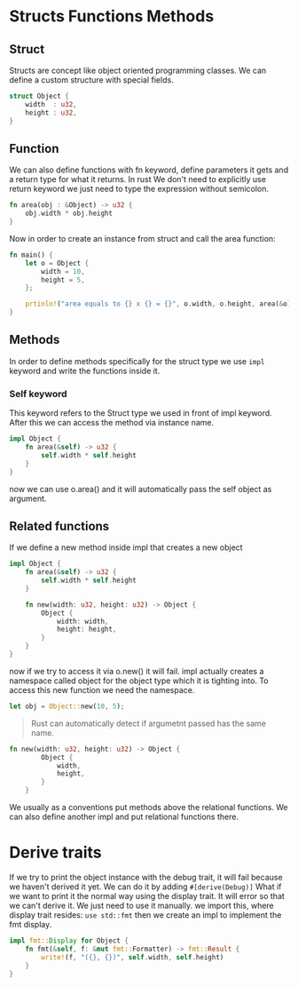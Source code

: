 # Structs Functions Methods

## Struct

Structs are concept like object oriented programming classes. We can define a custom structure with special fields.

```Rust
struct Object {
    width  : u32,
    height : u32,
}
```

## Function

We can also define functions with fn keyword, define parameters it gets and a return type for what it returns. In rust
We don't need to explicitly use return keyword we just need to type the expression without semicolon.

```Rust
fn area(obj : &Object) -> u32 {
    obj.width * obj.height
}
```

Now in order to create an instance from struct and call the area function:

```Rust
fn main() {
    let o = Object {
        width = 10,
        height = 5,
    };

    prtinln!("area equals to {} x {} = {}", o.width, o.height, area(&o));
}
```

## Methods

In order to define methods specifically for the struct type we use `impl` keyword and write the functions inside it.

### Self keyword

This keyword refers to the Struct type we used in front of impl keyword. After this we can access the method via instance
name.

```Rust
impl Object {
    fn area(&self) -> u32 {
        self.width * self.height
    }
}
```

now we can use o.area() and it will automatically pass the self object as argument.

## Related functions

If we define a new method inside impl that creates a new object

```Rust
impl Object {
    fn area(&self) -> u32 {
        self.width * self.height
    }

    fn new(width: u32, height: u32) -> Object {
        Object {
            width: width,
            height: height,
        }
    }
}
```

now if we try to access it via o.new() it will fail. impl actually creates a namespace called object for the object type
which it is tighting into. To access this new function we need the namespace.

```Rust
let obj = Object::new(10, 5);
```

> Rust can automatically detect if argumetnt passed has the same name.

```Rust
fn new(width: u32, height: u32) -> Object {
        Object {
            width,
            height,
        }
    }
```

We usually as a conventions put methods above the relational functions. We can also define another impl and put relational functions there.

# Derive traits

If we try to print the object instance with the debug trait, it will fail because we haven't derived it yet. We can do it
by adding `#[derive(Debug)]`
What if we want to print it the normal way using the display trait. It will error so that we can't derive it. We just need to use it manually. we import this, where display trait resides: `use std::fmt` then we create an impl to implement
the fmt display.

```Rust
impl fmt::Display for Object {
    fn fmt(&self, f: &mut fmt::Formatter) -> fmt::Result {
        write!(f, "({}, {})", self.width, self.height)
    }
}
```
